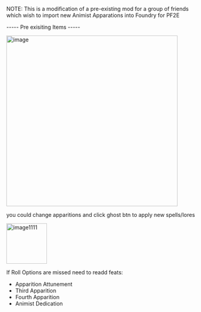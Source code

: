 NOTE: This is a modification of a pre-existing mod for a group of friends which wish to import new Animist Apparations into Foundry for PF2E




----- Pre exisiting Items -----

<img width="448" alt="image" src="https://github.com/user-attachments/assets/e0c23c9f-9a1e-4bc9-a234-661eac652164">

you could change apparitions and click ghost btn to apply new spells/lores

<img width="106" alt="image1111" src="https://github.com/user-attachments/assets/c3aafc34-0b0b-4724-8162-f16c5c62b694">

If Roll Options are missed need to readd feats:
- Apparition Attunement
- Third Apparition
- Fourth Apparition
- Animist Dedication

